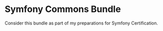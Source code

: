 # Symfony Commons Bundle

Consider this bundle as part of my preparations for Symfony Certification.

